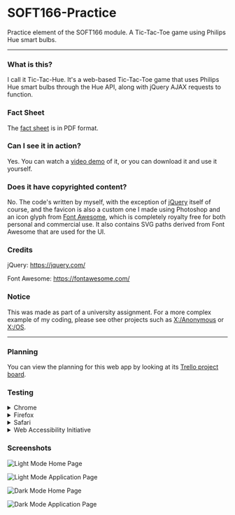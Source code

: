 # SOFT166-Practice

Practice element of the SOFT166 module. A Tic-Tac-Toe game using Philips Hue smart bulbs.

---
 
### What is this?
 
I call it Tic-Tac-Hue. It's a web-based Tic-Tac-Toe game that uses Philips Hue smart bulbs through the Hue API, along with jQuery AJAX requests to function.

### Fact Sheet

The [fact sheet](https://trello-attachments.s3.amazonaws.com/5dc98eb10ae1b941055d27e3/5dd30ec9d0337730382c24d8/3a74b5e0ed973f0c8f41d185585dffeb/Tic-Tac-Hue_Fact_Sheet.pdf) is in PDF format.

### Can I see it in action?

Yes. You can watch a [video demo](https://www.youtube.com/watch?v=Uz5zgUV4DGo) of it, or you can download it and use it yourself.

### Does it have copyrighted content?

No. The code's written by myself, with the exception of [jQuery](https://jquery.com/) itself of course, and the favicon is also a custom one I made using Photoshop and an icon glyph from [Font Awesome](https://fontawesome.com/), which is completely royalty free for both personal and commercial use. It also contains SVG paths derived from Font Awesome that are used for the UI.

### Credits

jQuery: https://jquery.com/

Font Awesome: https://fontawesome.com/

### Notice

This was made as part of a university assignment. For a more complex example of my coding, please see other projects such as [X:/Anonymous](https://github.com/Xtrendence/X-Anonymous) or [X:/OS](https://github.com/Xtrendence/X-OS).
 
---

### Planning

You can view the planning for this web app by looking at its [Trello project board](https://trello.com/b/RTbY8O4O/soft166-practice).

### Testing

<details><summary>Chrome</summary>
 
![Menu](https://trello-attachments.s3.amazonaws.com/5dc98eb10ae1b941055d27e3/5dd30e31a4c71707ca65768c/d120dd4e395185fe158603133626348e/Chrome1.png)
 
![Responsiveness](https://trello-attachments.s3.amazonaws.com/5dc98eb10ae1b941055d27e3/5dd30e31a4c71707ca65768c/77969e321c08d76ee024519e10aa3d27/Chrome2.png)

![Interacting With The Game Board](https://trello-attachments.s3.amazonaws.com/5dc98eb10ae1b941055d27e3/5dd30e31a4c71707ca65768c/915b5d164e0d9ba0be666f4a6ec051e8/Chrome3.png)

![Overflow Scrolling](https://trello-attachments.s3.amazonaws.com/5dc98eb10ae1b941055d27e3/5dd30e31a4c71707ca65768c/11edc500ca9bd9dd75c7d719f58582d8/Chrome4.png)

![Inputs](https://trello-attachments.s3.amazonaws.com/5dc98eb10ae1b941055d27e3/5dd30e31a4c71707ca65768c/59742bfe263210f114977d779d1d6523/Chrome5.png)

</details>

<details><summary>Firefox</summary>
 
![Menu](https://trello-attachments.s3.amazonaws.com/5dc98eb10ae1b941055d27e3/5dd30e3310e2c00dcbe86b86/dd1d89124c70b178b53aa0528ae9d4fa/Firefox1.png)
 
![Responsiveness](https://trello-attachments.s3.amazonaws.com/5dc98eb10ae1b941055d27e3/5dd30e3310e2c00dcbe86b86/ec3719ecaa23e8341b2c40f5ac57b78e/Firefox2.png)

![Interacting With The Game Board](https://trello-attachments.s3.amazonaws.com/5dc98eb10ae1b941055d27e3/5dd30e3310e2c00dcbe86b86/cb42364fba38b7f80691a1949bc110ec/Firefox3.png)

![Overflow Scrolling](https://trello-attachments.s3.amazonaws.com/5dc98eb10ae1b941055d27e3/5dd30e3310e2c00dcbe86b86/dee3d90750f24c74313c2debd0f80221/Firefox4.png)

![Inputs](https://trello-attachments.s3.amazonaws.com/5dc98eb10ae1b941055d27e3/5dd30e3310e2c00dcbe86b86/34e33be00a1fe97860e04d1b7d9cf648/Firefox5.png)

</details>

<details><summary>Safari</summary>
 
![Menu](https://trello-attachments.s3.amazonaws.com/5dc98eb10ae1b941055d27e3/5dd30e3807e14f4f70ded9dc/8dd1e83026477d942aefb66c3a028224/Safari1.png)
 
![Responsiveness](https://trello-attachments.s3.amazonaws.com/5dc98eb10ae1b941055d27e3/5dd30e3807e14f4f70ded9dc/0a6e8aceb4d2cfd9affbba812440cd07/Safari2.png)

![Interacting With The Game Board](https://trello-attachments.s3.amazonaws.com/5dc98eb10ae1b941055d27e3/5dd30e3807e14f4f70ded9dc/548d946d3211d6c0b759fc3f7c144f5e/Safari3.png)

![Overflow Scrolling](https://trello-attachments.s3.amazonaws.com/5dc98eb10ae1b941055d27e3/5dd30e3807e14f4f70ded9dc/96b3e46beae146e77c6083dd636b1a19/Safari4.png)

![Inputs](https://trello-attachments.s3.amazonaws.com/5dc98eb10ae1b941055d27e3/5dd30e3807e14f4f70ded9dc/2d41f8f5b30f3228ea5782098ad67547/Safari5.png)

</details>

<details><summary>Web Accessibility Initiative</summary>

![Home Page](https://trello-attachments.s3.amazonaws.com/5dc98eb10ae1b941055d27e3/5dd30e89246d9f8e7cdcd28b/d5747963263bea60a729ea04094df48b/WAI1.png)

![About Page](https://trello-attachments.s3.amazonaws.com/5dc98eb10ae1b941055d27e3/5dd30e89246d9f8e7cdcd28b/2b3ec390e28c175f6d2f6927032f179e/WAI2.png)

![Application Page](https://trello-attachments.s3.amazonaws.com/5dc98eb10ae1b941055d27e3/5dd30e89246d9f8e7cdcd28b/8e342d66ec4312f048bf6e3f3d925304/WAI3.png)

</details>

### Screenshots

![Light Mode Home Page](https://trello-attachments.s3.amazonaws.com/5dc98eb10ae1b941055d27e3/5dd30eb5b3dfc83cb4a81f24/d7d64d3f69d7b064da7d45bca7311ddf/light-home.png)

![Light Mode Application Page](https://trello-attachments.s3.amazonaws.com/5dc98eb10ae1b941055d27e3/5dd30eb5b3dfc83cb4a81f24/2d91b9c379fb524794f14eeaa182cec7/light-application.png)

![Dark Mode Home Page](https://trello-attachments.s3.amazonaws.com/5dc98eb10ae1b941055d27e3/5dd30eb5b3dfc83cb4a81f24/892156c0184bae8d37defa5f8f24d7f8/dark-home.png)

![Dark Mode Application Page](https://trello-attachments.s3.amazonaws.com/5dc98eb10ae1b941055d27e3/5dd30eb5b3dfc83cb4a81f24/efa0a22a00d5ccfdf8c7051f3199dfa1/dark-application.png)
